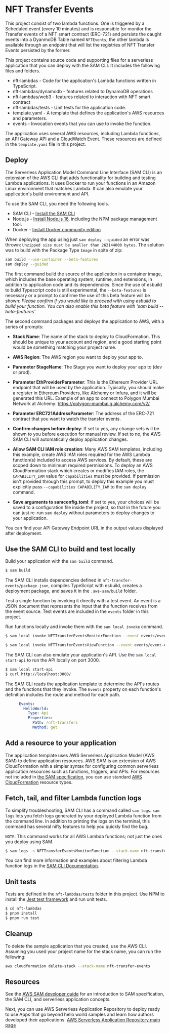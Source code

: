 # NFT Transfer Events

This project consist of two lambda functions. One is triggered by a Scheduled event (every 10 minutes) and is responsible for monitor the Transfer events of a NFT smart contract (ERC-721) and persists the caught events into a DyanmoDB Table named `NFTEvents`; the other lambda is available through an endpoint that will list the registries of NFT Transfer Events persisted by the former.

This project contains source code and supporting files for a serverless application that you can deploy with the SAM CLI. It includes the following files and folders.

- nft-lambdas - Code for the application's Lambda functions written in TypeScript.
- nft-lambdas/dynamodb - features related to DynamoDB operations
- nft-lambdas/web3 - features related to interaction with NFT smart contract
- nft-lambdas/tests - Unit tests for the application code. 
- template.yaml - A template that defines the application's AWS resources and parameters.
- events - Invocation events that you can use to invoke the function.

The application uses several AWS resources, including Lambda functions, an API Gateway API and a CloudWatch Event. These resources are defined in the `template.yaml` file in this project.

## Deploy

The Serverless Application Model Command Line Interface (SAM CLI) is an extension of the AWS CLI that adds functionality for building and testing Lambda applications. It uses Docker to run your functions in an Amazon Linux environment that matches Lambda. It can also emulate your application's build environment and API.

To use the SAM CLI, you need the following tools.

* SAM CLI - [Install the SAM CLI](https://docs.aws.amazon.com/serverless-application-model/latest/developerguide/serverless-sam-cli-install.html)
* Node.js - [Install Node.js 16](https://nodejs.org/en/), including the NPM package management tool.
* Docker - [Install Docker community edition](https://hub.docker.com/search/?type=edition&offering=community)

When deploying the app using just `sam deploy --guided` an error was thrown: `Unzipped size must be smaller than 262144000 bytes`. The solution was to build with the Package Type `Image` in spite of zip:

```bash
sam build --use-container --beta-features
sam deploy --guided
```

The first command build the source of the application in a container image, which includes the base operating system, runtime, and extensions, in addition to application code and its dependencies. Since the use of esbuild to build Typescript code is still experimental, the `--beta-features` is necessary or a prompt to confirme the use of this beta feature will be shown: *Please confirm if you would like to proceed with using esbuild to build your function. You can also enable this beta feature with 'sam build --beta-features'*


The second command packages and deploys the application to AWS, with a series of prompts:

* **Stack Name**: The name of the stack to deploy to CloudFormation. This should be unique to your account and region, and a good starting point would be something matching your project name.
  
* **AWS Region**: The AWS region you want to deploy your app to.

* **Parameter StageName**: The Stage you want to deploy your app to (dev or prod).
  
* **Parameter EthProviderParameter**: This is the Ethereum Provider URL endpoint that will be used by the application. Typically, you should make a register in Ethereum Providers, like Alchemy or Infura, and it will be generated this URL. Example of an app to connect to Polygon Mumbai Network at Alchemy: [https://polygon-mumbai.g.alchemy.com/v2/<a secret key>](https://docs.alchemy.com/docs/alchemy-quickstart-guide#1key-create-an-alchemy-key)
  
* **Parameter ERC721AddressParameter**: The address of the ERC-721 contract that you want to watch the transfer events.
  
* **Confirm changes before deploy**: If set to yes, any change sets will be shown to you before execution for manual review. If set to no, the AWS SAM CLI will automatically deploy application changes.
  
* **Allow SAM CLI IAM role creation**: Many AWS SAM templates, including this example, create AWS IAM roles required for the AWS Lambda function(s) included to access AWS services. By default, these are scoped down to minimum required permissions. To deploy an AWS CloudFormation stack which creates or modifies IAM roles, the `CAPABILITY_IAM` value for `capabilities` must be provided. If permission isn't provided through this prompt, to deploy this example you must explicitly pass `--capabilities CAPABILITY_IAM` to the `sam deploy` command.
  
* **Save arguments to samconfig.toml**: If set to yes, your choices will be saved to a configuration file inside the project, so that in the future you can just re-run `sam deploy` without parameters to deploy changes to your application.

You can find your API Gateway Endpoint URL in the output values displayed after deployment.

## Use the SAM CLI to build and test locally

Build your application with the `sam build` command.

```bash
$ sam build
```

The SAM CLI installs dependencies defined in `nft-transfer-events/package.json`, compiles TypeScript with esbuild, creates a deployment package, and saves it in the `.aws-sam/build` folder.

Test a single function by invoking it directly with a test event. An event is a JSON document that represents the input that the function receives from the event source. Test events are included in the `events` folder in this project.

Run functions locally and invoke them with the `sam local invoke` command.

```bash
$ sam local invoke NFTTransferEventsMonitorFunction --event events/event-cloudwatch.json

$ sam local invoke NFTTransferEventsViewFunction --event events/event-API-Gateway.json
```

The SAM CLI can also emulate your application's API. Use the `sam local start-api` to run the API locally on port 3000.

```bash
$ sam local start-api
$ curl http://localhost:3000/
```

The SAM CLI reads the application template to determine the API's routes and the functions that they invoke. The `Events` property on each function's definition includes the route and method for each path.

```yaml
      Events:
        HelloWorld:
          Type: Api
          Properties:
            Path: /nft-transfers
            Method: get
```

## Add a resource to your application
The application template uses AWS Serverless Application Model (AWS SAM) to define application resources. AWS SAM is an extension of AWS CloudFormation with a simpler syntax for configuring common serverless application resources such as functions, triggers, and APIs. For resources not included in [the SAM specification](https://github.com/awslabs/serverless-application-model/blob/master/versions/2016-10-31.md), you can use standard [AWS CloudFormation](https://docs.aws.amazon.com/AWSCloudFormation/latest/UserGuide/aws-template-resource-type-ref.html) resource types.

## Fetch, tail, and filter Lambda function logs

To simplify troubleshooting, SAM CLI has a command called `sam logs`. `sam logs` lets you fetch logs generated by your deployed Lambda function from the command line. In addition to printing the logs on the terminal, this command has several nifty features to help you quickly find the bug.

`NOTE`: This command works for all AWS Lambda functions; not just the ones you deploy using SAM.

```bash
$ sam logs -n NFTTransferEventsMonitorFunction --stack-name nft-transfer-events --tail
```

You can find more information and examples about filtering Lambda function logs in the [SAM CLI Documentation](https://docs.aws.amazon.com/serverless-application-model/latest/developerguide/serverless-sam-cli-logging.html).

## Unit tests

Tests are defined in the `nft-lambdas/tests` folder in this project. Use NPM to install the [Jest test framework](https://jestjs.io/) and run unit tests.

```bash
$ cd nft-lambdas
$ pnpm install
$ pnpm run test
```

## Cleanup

To delete the sample application that you created, use the AWS CLI. Assuming you used your project name for the stack name, you can run the following:

```bash
aws cloudformation delete-stack --stack-name nft-transfer-events
```

## Resources

See the [AWS SAM developer guide](https://docs.aws.amazon.com/serverless-application-model/latest/developerguide/what-is-sam.html) for an introduction to SAM specification, the SAM CLI, and serverless application concepts.

Next, you can use AWS Serverless Application Repository to deploy ready to use Apps that go beyond hello world samples and learn how authors developed their applications: [AWS Serverless Application Repository main page](https://aws.amazon.com/serverless/serverlessrepo/)
